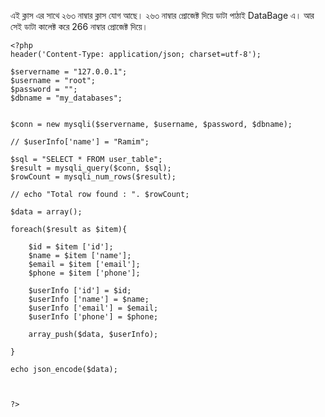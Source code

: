 এই ক্লাস এর সাথে ২৬৩ নাম্বার ক্লাস যোগ আছে। 
২৬৩ নাম্বার প্রোজেক্ট দিয়ে ডাটা পাঠাই DataBage এ। আর সেই ডাটা কালেক্ট করে 266 নাম্বার প্রোজেক্ট দিয়ে।

```
<?php
header('Content-Type: application/json; charset=utf-8');

$servername = "127.0.0.1"; 
$username = "root"; 
$password = ""; 
$dbname = "my_databases"; 


$conn = new mysqli($servername, $username, $password, $dbname);

// $userInfo['name'] = "Ramim";

$sql = "SELECT * FROM user_table";
$result = mysqli_query($conn, $sql);
$rowCount = mysqli_num_rows($result);

// echo "Total row found : ". $rowCount;

$data = array();

foreach($result as $item){

    $id = $item ['id'];
    $name = $item ['name'];
    $email = $item ['email'];
    $phone = $item ['phone'];

    $userInfo ['id'] = $id;
    $userInfo ['name'] = $name;
    $userInfo ['email'] = $email;
    $userInfo ['phone'] = $phone;

    array_push($data, $userInfo);

}

echo json_encode($data);



?>
